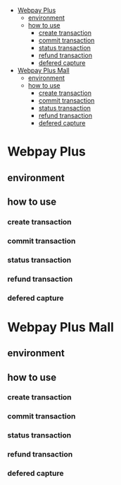 <!-- TOC depthFrom:1 depthTo:6 withLinks:1 updateOnSave:1 orderedList:0 -->

- [Webpay Plus](#webpay-plus)
	- [environment](#environment)
	- [how to use](#how-to-use)
		- [create transaction](#create-transaction)
		- [commit transaction](#commit-transaction)
		- [status transaction](#status-transaction)
		- [refund transaction](#refund-transaction)
		- [defered capture](#defered-capture)
- [Webpay Plus Mall](#webpay-plus-mall)
	- [environment](#environment)
	- [how to use](#how-to-use)
		- [create transaction](#create-transaction)
		- [commit transaction](#commit-transaction)
		- [status transaction](#status-transaction)
		- [refund transaction](#refund-transaction)
		- [defered capture](#defered-capture)

<!-- /TOC -->

# Webpay Plus

## environment

## how to use

### create transaction

### commit transaction

### status transaction

### refund transaction

### defered capture

# Webpay Plus Mall

## environment

## how to use

### create transaction

### commit transaction

### status transaction

### refund transaction

### defered capture
